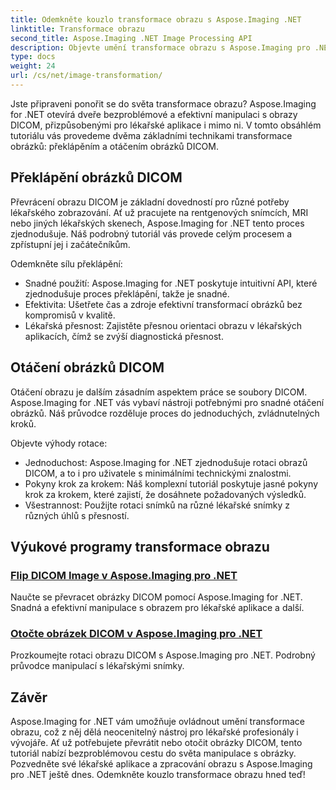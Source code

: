 ```yaml
---
title: Odemkněte kouzlo transformace obrazu s Aspose.Imaging .NET
linktitle: Transformace obrazu
second_title: Aspose.Imaging .NET Image Processing API
description: Objevte umění transformace obrazu s Aspose.Imaging pro .NET. Naučte se bez námahy převracet a otáčet obrázky DICOM pro lékařské aplikace a další.
type: docs
weight: 24
url: /cs/net/image-transformation/
---
```


Jste připraveni ponořit se do světa transformace obrazu? Aspose.Imaging for .NET otevírá dveře bezproblémové a efektivní manipulaci s obrazy DICOM, přizpůsobenými pro lékařské aplikace i mimo ni. V tomto obsáhlém tutoriálu vás provedeme dvěma základními technikami transformace obrázků: překlápěním a otáčením obrázků DICOM. 

## Překlápění obrázků DICOM

Převrácení obrazu DICOM je základní dovedností pro různé potřeby lékařského zobrazování. Ať už pracujete na rentgenových snímcích, MRI nebo jiných lékařských skenech, Aspose.Imaging for .NET tento proces zjednodušuje. Náš podrobný tutoriál vás provede celým procesem a zpřístupní jej i začátečníkům.

Odemkněte sílu překlápění:
- Snadné použití: Aspose.Imaging for .NET poskytuje intuitivní API, které zjednodušuje proces překlápění, takže je snadné.
- Efektivita: Ušetřete čas a zdroje efektivní transformací obrázků bez kompromisů v kvalitě.
- Lékařská přesnost: Zajistěte přesnou orientaci obrazu v lékařských aplikacích, čímž se zvýší diagnostická přesnost.

## Otáčení obrázků DICOM

Otáčení obrazu je dalším zásadním aspektem práce se soubory DICOM. Aspose.Imaging for .NET vás vybaví nástroji potřebnými pro snadné otáčení obrázků. Náš průvodce rozděluje proces do jednoduchých, zvládnutelných kroků.

Objevte výhody rotace:
- Jednoduchost: Aspose.Imaging for .NET zjednodušuje rotaci obrazů DICOM, a to i pro uživatele s minimálními technickými znalostmi.
- Pokyny krok za krokem: Náš komplexní tutoriál poskytuje jasné pokyny krok za krokem, které zajistí, že dosáhnete požadovaných výsledků.
- Všestrannost: Použijte rotaci snímků na různé lékařské snímky z různých úhlů s přesností.

## Výukové programy transformace obrazu
### [Flip DICOM Image v Aspose.Imaging pro .NET](./flip-dicom-image/)
Naučte se převracet obrázky DICOM pomocí Aspose.Imaging for .NET. Snadná a efektivní manipulace s obrazem pro lékařské aplikace a další.
### [Otočte obrázek DICOM v Aspose.Imaging pro .NET](./rotate-dicom-image/)
Prozkoumejte rotaci obrazu DICOM s Aspose.Imaging pro .NET. Podrobný průvodce manipulací s lékařskými snímky.

## Závěr

Aspose.Imaging for .NET vám umožňuje ovládnout umění transformace obrazu, což z něj dělá neocenitelný nástroj pro lékařské profesionály i vývojáře. Ať už potřebujete převrátit nebo otočit obrázky DICOM, tento tutoriál nabízí bezproblémovou cestu do světa manipulace s obrázky. Pozvedněte své lékařské aplikace a zpracování obrazu s Aspose.Imaging pro .NET ještě dnes. Odemkněte kouzlo transformace obrazu hned teď!